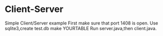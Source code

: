 # Client-Server
Simple Client/Server example
First make sure that port 1408 is open.
Use sqlite3,create test.db make YOURTABLE
Run server.java,then client.java.
